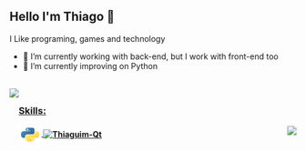 ## Hello I'm Thiago  👋

I Like programing, games and technology

- 🔭 I’m currently working with back-end, but I work with front-end too
- 🌱 I’m currently improving on Python

<div style="display: inline_block"><br>
  <a href="https://github.com/Thiaguim87" a>
  <img align='left' height="180em" src="https://github-readme-stats.vercel.app/api?username=thiaguim87&show_icons=true&theme=dark&include_all_commits=true&count_private=true"/>
    
</div>

##
### <b>Skills:<b>

 

<div style="display: inline_block">
  
  <img align='center' alt="Thiaguim-Python" height="30" width="40" src="https://raw.githubusercontent.com/devicons/devicon/master/icons/python/python-original.svg">
  <img align='center' alt="Thiaguim-Qt" height="30" width="40" src="https://cdn.jsdelivr.net/gh/devicons/devicon/icons/qt/qt-original.svg" />
  <img align='right' height="180em" src="https://media.giphy.com/media/KAq5w47R9rmTuvWOWa/source.gif?cid=ecf05e47nkr4b9sal3dvqpenx8ndz9jhxvf56o92ezsd58s3&rid=source.gif&ct=g"/>
  
</div>

##
  
